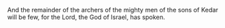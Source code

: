 And the remainder of the archers of the mighty men of the sons of Kedar will be few, for the Lord, the God of Israel, has spoken.
